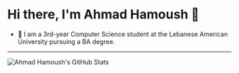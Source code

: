 # Hi there, I'm Ahmad Hamoush 👋 

- 🌱 I am a 3rd-year Computer Science student at the Lebanese American University pursuing a BA degree.
---

  <img align="left" alt="Ahmad Hamoush's GitHub Stats" src="https://github-readme-stats.vercel.app/api?username=ahmadhamoush&show_icons=true&hide_border=false&title_color=ff652f&icon_color=FFE400&bg_color=09131B&text_color=ffffff&border_color=0c1a25" />
